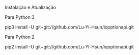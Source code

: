 Instalação e Atualização

Para Python 3

pip3 install -U git+git://github.com/Lu-Yi-Hsun/iqoptionapi.git

Para Python 2

pip2 install -U git+git://github.com/Lu-Yi-Hsun/iqoptionapi.git
